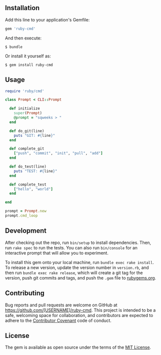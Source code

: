 ## Installation

Add this line to your application's Gemfile:

```ruby
gem 'ruby-cmd'
```

And then execute:

    $ bundle

Or install it yourself as:

    $ gem install ruby-cmd

## Usage

```ruby
require 'ruby/cmd'

class Prompt < CLI::Prompt

  def initialize
    super(Prompt)
    @prompt = "sqweeks > "
  end

  def do_git(line)
    puts "GIT: #{line}"
  end

  def complete_git
    ["push", "commit", "init", "pull", "add"]
  end

  def do_test(line)
    puts "TEST: #{line}"
  end

  def complete_test
    ["hello", "world"]
  end

end

prompt = Prompt.new
prompt.cmd_loop
```

## Development

After checking out the repo, run `bin/setup` to install dependencies. Then, run `rake spec` to run the tests. You can also run `bin/console` for an interactive prompt that will allow you to experiment.

To install this gem onto your local machine, run `bundle exec rake install`. To release a new version, update the version number in `version.rb`, and then run `bundle exec rake release`, which will create a git tag for the version, push git commits and tags, and push the `.gem` file to [rubygems.org](https://rubygems.org).

## Contributing

Bug reports and pull requests are welcome on GitHub at https://github.com/[USERNAME]/ruby-cmd. This project is intended to be a safe, welcoming space for collaboration, and contributors are expected to adhere to the [Contributor Covenant](http://contributor-covenant.org) code of conduct.


## License

The gem is available as open source under the terms of the [MIT License](http://opensource.org/licenses/MIT).

